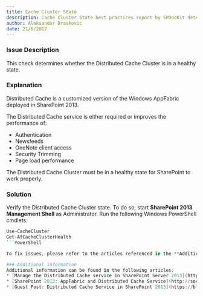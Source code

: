 ```yaml
---
title: Cache Cluster State
description: Cache Cluster State best practices report by SPDocKit determines whether the Distributed Cache Cluster is in a healthy state.
author: Aleksandar Draskovic
date: 21/6/2017
---
```

### Issue Description
This check determines whether the Distributed Cache Cluster is in a healthy state.
### Explanation
Distributed Cache is a customized version of the Windows AppFabric deployed in SharePoint 2013. 

The Distributed Cache service is either required or improves the performance of:
* Authentication
* Newsfeeds
* OneNote client access
* Security Trimming
* Page load performance

The Distributed Cache Cluster must be in a healthy state for SharePoint to work properly.
### Solution
Verify the Distributed Cache Cluster state. To do so, start **SharePoint 2013 Management Shell** as Administrator. Run the following Windows PowerShell cmdlets:

```PowerShell
Use-CacheCluster 
Get-AfCacheClusterHealth
```PowerShell

To fix issues, please refer to the articles referenced in the **Additional information** section.

### Additional information 
Additional information can be found in the following articles:
* [Manage the Distributed Cache service in SharePoint Server 2013](https://technet.microsoft.com/en-us/library/jj219613.aspx)
* [SharePoint 2013: AppFabric and Distributed Cache Service](http://social.technet.microsoft.com/wiki/contents/articles/20348.sharepoint-2013-appfabric-and-distributed-cache-service.aspx)
* [Guest Post: Distributed Cache Service in SharePoint 2013](https://blogs.technet.microsoft.com/uktechnet/2013/05/07/guest-post-distributed-cache-service-in-sharepoint-2013/)
